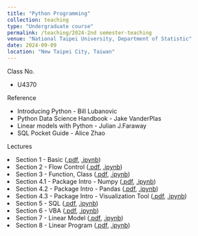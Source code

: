 ```yaml
---
title: "Python Programming"
collection: teaching
type: "Undergraduate course"
permalink: /teaching/2024-2nd semester-teaching
venue: "National Taipei University, Department of Statistic"
date: 2024-09-09
location: "New Taipei City, Taiwan"
---
```


Class No.
* U4370


Reference
* Introducing Python - Bill Lubanovic
* Python Data Science Handbook - Jake VanderPlas
* Linear models with Python - Julian J.Faraway
* SQL Pocket Guide - Alice Zhao

Lectures
<li>Section 1 - Basic
    (<a href = "Python Program/slide/Section 1 - Basic.pdf">.pdf</a>,
    <a href = "Python Program/code/Section 1 - Basic.ipynb">.ipynb</a>)</li>
<li>Section 2 - Flow Control
    (<a href = "Python Program/slide/Section 2 - Flow Control.pdf">.pdf</a>,
    <a href = "Python Program/code/Section 2 - Flow Control.ipynb">.ipynb</a>)</li>
<li>Section 3 - Function, Class 
    (<a href = "Python Program/slide/Section 3 - Function, Class.pdf">.pdf</a>,
    <a href = "Python Program/code/Section 3 - Function, Class.ipynb">.ipynb</a>)</li>
<li>Section 4.1 - Package Intro - Numpy
    (<a href = "Python Program/slide/Section 4 - Package Intro - Numpy.pdf">.pdf</a>,
    <a href = "Python Program/code/Section 4.1 - Package Intro - numpy.ipynb">.ipynb</a>)</li>
<li>Section 4.2 - Package Intro - Pandas
    (<a href = "Python Program/slide/Section 4 - Package Intro - Pandas.pdf">.pdf</a>,
    <a href = "Python Program/code/Section 4.2 - Package Intro - pandas.ipynb">.ipynb</a>)</li>
<li>Section 4.3  - Package Intro - Visualization Tool
    (<a href = "Python Program/slide/Section 4 - Package Intro - Visualization Tool.pdf">.pdf</a>,
    <a href = "Python Program/code/Section 4.3 - Package Intro - Visualization tool.ipynb">.ipynb</a>)</li>
<li>Section 5 - SQL
    (<a href = "Python Program/slide/Section 5 - SQL.pdf">.pdf</a>,
    <a href = "Python Program/code/Section 5 - SQL + Python.ipynb">.ipynb</a>)</li>
<li>Section 6 - VBA
    (<a href = "Python Program/slide/Section 6 - Excel VBA.pdf">.pdf</a>,
    <a href = "Python Program/code/Section 6 - VBA + Python.ipynb">.ipynb</a>)</li>
<li>Section 7 - Linear Model
    (<a href = "Python Program/slide/Section 7 - Linear Model.pdf">.pdf</a>,
    <a href = "Python Program/code/Section 7 - Linear Model.ipynb">.ipynb</a>)</li>
<li>Section 8 - Linear Program
    (<a href = "Python Program/slide/Section 8 - Linear Program.pdf">.pdf</a>,
    <a href = "Python Program/code/Section 8 - Linear Program.ipynb">.ipynb</a>)</li>


